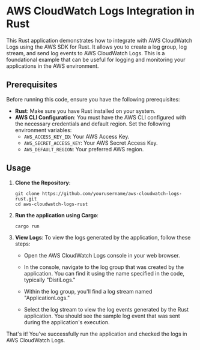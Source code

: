 # AWS CloudWatch Logs Integration in Rust

This Rust application demonstrates how to integrate with AWS CloudWatch Logs using the AWS SDK for Rust. It allows you to create a log group, log stream, and send log events to AWS CloudWatch Logs. This is a foundational example that can be useful for logging and monitoring your applications in the AWS environment.

## Prerequisites

Before running this code, ensure you have the following prerequisites:

- **Rust**: Make sure you have Rust installed on your system.
- **AWS CLI Configuration**: You must have the AWS CLI configured with the necessary credentials and default region. Set the following environment variables:
  - `AWS_ACCESS_KEY_ID`: Your AWS Access Key.
  - `AWS_SECRET_ACCESS_KEY`: Your AWS Secret Access Key.
  - `AWS_DEFAULT_REGION`: Your preferred AWS region.

## Usage

1. **Clone the Repository**:

   ```shell
   git clone https://github.com/yourusername/aws-cloudwatch-logs-rust.git
   cd aws-cloudwatch-logs-rust
   
2. **Run the application using Cargo**:

   ```shell
   cargo run
3. **View Logs**:
   To view the logs generated by the application, follow these steps:

    - Open the AWS CloudWatch Logs console in your web browser.

    - In the console, navigate to the log group that was created by the application. You can find it using the name specified in the code, typically "DistiLogs."

    - Within the log group, you'll find a log stream named "ApplicationLogs."

    - Select the log stream to view the log events generated by the Rust application.
       You should see the sample log event that was sent during the application's execution.

That's it! You've successfully run the application and checked the logs in AWS CloudWatch Logs.

